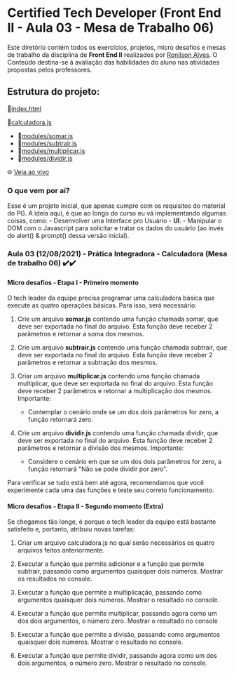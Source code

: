 # Certified Tech Developer (Front End II - Aula 03 - Mesa de Trabalho 06)
Este diretório contém todos os exercícios, projetos, micro desafios e mesas de trabalho da disciplina de <b>Front End II</b> realizados por [Ronilson Alves](https://linkedin.com/in/ronilsonalves).
O Conteúdo destina-se à avaliação das habilidades do aluno nas atividades propostas pelos professores.

## Estrutura do projeto:
📄[index.html](/FrontEndII/Aula03/index.html)

📄[calculadora.js](/FrontEndII/Aula03/MesaDeTrabalho/js/calculadora.js) 
   - 📄[modules/somar.js](/FrontEndII/Aula03/MesaDeTrabalho/js/modules/somar.js) 
   - 📄[modules/subtrair.js](/FrontEndII/Aula03/MesaDeTrabalho/js/modules/subtrair.js) 
   - 📄[modules/multiplicar.js](/FrontEndII/Aula03/MesaDeTrabalho/js/modules/multiplicar.js) 
   - 📄[modules/dividir.js](/FrontEndII/Aula03/MesaDeTrabalho/js/modules/dividir.js)

🌐 [Veja ao vivo](https://ronilsonalves.github.io/CertifiedTechDeveloper/FrontEndII/Aula03/MesaDeTrabalho/index.html)

### O que vem por aí?
Esse é um projeto inicial, que apenas cumpre com os requisitos do material do PG. A ideia aqui, é que ao longo do curso eu vá implementando algumas coisas, como:
    - Desenvolver uma Interface pro Usuário - <b>UI</b>.
    - Manipular o DOM com o Javascript para solicitar e tratar os dados do usuário (ao invés do alert() & prompt() dessa versão inicial).


### Aula 03 (12/08/2021) - Prática Integradora - Calculadora (Mesa de trabalho 06) ✔️✔️
#### Micro desafios - Etapa I - Primeiro momento
O tech leader da equipe precisa programar uma calculadora básica que execute as quatro operações básicas. Para isso, será necessário:

1. Crie um arquivo <b>somar.js</b> contendo uma função chamada somar, que deve ser exportada no final do arquivo. Esta função deve receber 2 parâmetros e retornar a soma dos mesmos.

2. Crie um arquivo <b>subtrair.js</b> contendo uma função chamada subtrair, que deve ser exportada no final do arquivo. Esta função deve receber 2 parâmetros e retornar a subtração dos mesmos.

3. Criar um arquivo <b>multiplicar.js</b> contendo uma função chamada multiplicar, que deve ser exportada no final do arquivo. Esta função deve receber 2 parâmetros e retornar a multiplicação dos mesmos. Importante:
   - Contemplar o cenário onde se um dos dois parâmetros for zero, a função retornará zero.

4. Crie um arquivo <b>dividir.js</b> contendo uma função chamada dividir, que deve ser exportada no final do arquivo. Esta função deve receber 2 parâmetros e retornar a divisão dos mesmos. Importante:
   - Considere o cenário em que se um dos dois parâmetros for zero, a função retornará "Não se pode dividir por zero".

Para verificar se tudo está bem até agora, recomendamos que você experimente cada uma das funções e teste seu correto funcionamento.

#### Micro desafios - Etapa II - Segundo momento (Extra)
Se chegamos tão longe, é porque o tech leader da equipe está bastante satisfeito e, portanto, atribuiu novas tarefas:

1. Criar um arquivo calculadora.js no qual serão necessários os quatro arquivos feitos anteriormente.

2. Executar a função que permite adicionar e a função que permite subtrair, passando como argumentos quaisquer dois números. Mostrar os resultados no console.

3. Executar a função que permite a multiplicação, passando como argumentos quaisquer dois números. Mostrar o resultado no console.

4. Executar a função que permite multiplicar, passando agora como um dos dois argumentos, o número zero. Mostrar o resultado no console

5. Executar a função que permite a divisão, passando como argumentos quaisquer dois números. Mostrar o resultado no console.

6. Executar a função que permite dividir, passando agora como um dos dois argumentos, o número zero. Mostrar o resultado no console.
